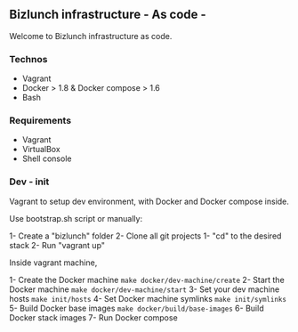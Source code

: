 ## Bizlunch infrastructure - As code -

Welcome to Bizlunch infrastructure as code.

### Technos

- Vagrant
- Docker > 1.8 & Docker compose > 1.6
- Bash

### Requirements

- Vagrant
- VirtualBox
- Shell console

### Dev - init

Vagrant to setup dev environment, with Docker and Docker compose inside.

Use bootstrap.sh script or manually:

1- Create a "bizlunch" folder
2- Clone all git projects
1- "cd" to the desired stack
2- Run "vagrant up"

Inside vagrant machine, 

1- Create the Docker machine ```make docker/dev-machine/create```
2- Start the Docker machine ```make docker/dev-machine/start```
3- Set your dev machine hosts ```make init/hosts```
4- Set Docker machine symlinks ```make init/symlinks```
5- Build Docker base images ```make docker/build/base-images```
6- Build Docker stack images
7- Run Docker compose